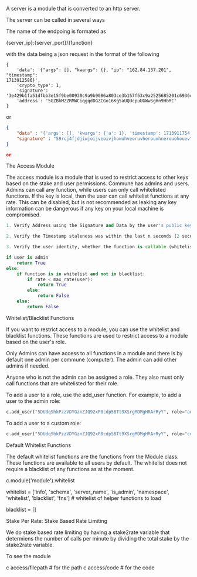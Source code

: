 A server is a module that is converted to an http server.


The server can be called in several ways

The name of the endpoing is formated as


{server_ip}:{server_port}/{function}

with the data being a json request in the format of the following


```
{
    'data': '{"args": [], "kwargs": {}, "ip": "162.84.137.201", "timestamp": 
1713912586}',
    'crypto_type': 1,
    'signature': 
'3e429b1fa51dfbb3e15f9be00930c9a9b9086a803ce3b157f53c9a2525685201c6936cbc899b29a8cba30091db1a0a4876a86641f1e332c0614039080189ac87',
    'address': '5GZBhMZZRMWCiqgqdDGZCGo16Kg5aUQUcpuUGWwSgHn9HbRC'
}
```

or 

```json
{
    "data" : "{'args': [], 'kwargs': {'a': 1}, 'timestamp': 1713911754.136804}",
    "signature" : "59rcj4fjdjiwjoijveoivjhowuhveoruvherouvhnerouohouev"
}

or 
```






The Access Module

The access module is a module that is used to restrict access to other keys based on the stake and user permissions. Commune has admins and users. Admins can call any function, while users can only call whitelisted functions. If the key is local, then the user can call whitelist functions at any rate. This can be disabled, but is not recommended as leaking any key information can be dangerous if any key on your local machine is compromised.



```python
1. Verify Address using the Signature and Data by the user's public key's private key

2. Verify the Timestamp staleness was within the last n seconds (2 seconds)

3. Verify the user identity, whether the function is callable (whitelisst or blacklisted) or if the user is an admin.

if user is admin
    return True
else:
    if function is in whitelist and not in blacklist:
        if rate < max_rate(user):
            return True
        else:
            return False
    else:
        return False

```


Whitelist/Blacklist Functions

If you want to restrict access to a module, you can use the whitelist and blacklist functions. These functions are used to restrict access to a module based on the user's role.

Only Admins can have access to all functions in a module and there is by default one admin per commune (computer). The admin can add other admins if needed.

Anyone who is not the admin can be assigned a role. They also must only call functions that are whitelisted for their role.

To add a user to a role, use the add_user function. For example, to add a user to the admin role:

```python
c.add_user("5DUdqShkPzzVDYGznZJQ92xP8cdp5BTt9XSrgMDMgHRArRyY", role="admin")
```

To add a user to a custom role:

```python
c.add_user("5DUdqShkPzzVDYGznZJQ92xP8cdp5BTt9XSrgMDMgHRArRyY", role="custom_role")
```


Default Whitelist Functions

The default whitelist functions are the functions from the Module class. These functions are available to all users by default. The whitelist does not require a blacklist of any functions as at the moment.


c.module('module').whitelist

whitelist = ['info',
            'schema',
            'server_name',
            'is_admin',
            'namespace',
            'whitelist', 
            'blacklist',
            'fns'] # whitelist of helper functions to load


blacklist = []


Stake Per Rate: Stake Based Rate Limiting

We do stake based rate limiting by having a stake2rate variable that determiens the number of calls per minute by dividing the total stake by the stake2rate variable.


To see the module

c access/filepath # for the path
c access/code # for the code



